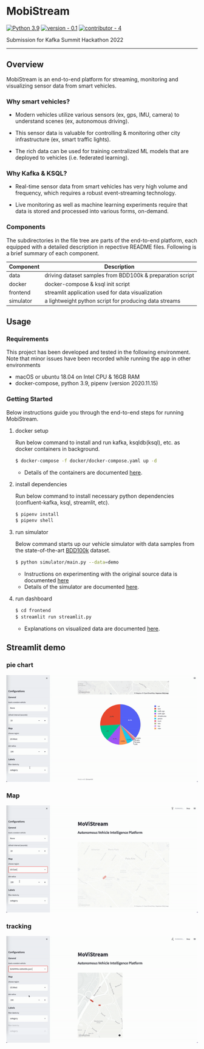 # MobiStream

[![Python 3.9](https://img.shields.io/badge/python-3.9-blue.svg)](https://www.python.org/downloads/release/python-394/) [![version - 0.1](https://img.shields.io/badge/version-0.1-blue)](https://) [![contributor - 4](https://img.shields.io/badge/contributor-4-blue)](https://)

Submission for Kafka Summit Hackathon 2022

---

## Overview

MobiStream is an end-to-end platform for streaming, monitoring and visualizing sensor data from smart vehicles.

### Why smart vehicles?

- Modern vehicles utilize various sensors (ex, gps, IMU, camera) to understand scenes (ex, autonomous driving).

- This sensor data is valuable for controlling & monitoring other city infrastructure (ex, smart traffic lights).

- The rich data can be used for training centralized ML models that are deployed to vehicles (i.e. federated learning).

### Why Kafka & KSQL?

- Real-time sensor data from smart vehicles has very high volume and frequency, which requires a robust event-streaming technology.

- Live monitoring as well as machine learning experiments require that data is stored and processed into various forms, on-demand.

### Components

The subdirectories in the file tree are parts of the end-to-end platform, each equipped with a detailed description in repective README files. Following is a brief summary of each component.

| Component | Description                                               |
| --------- | --------------------------------------------------------- |
| data      | driving dataset samples from BDD100k & preparation script |
| docker    | docker-compose & ksql init script                         |
| frontend  | streamlit application used for data visualization         |
| simulator | a lightweight python script for producing data streams    |

## Usage

### Requirements

This project has been developed and tested in the following environment. Note that minor issues have been recorded while running the app in other environments

- macOS or ubuntu 18.04 on Intel CPU & 16GB RAM
- docker-compose, python 3.9, pipenv (version 2020.11.15)

### Getting Started

Below instructions guide you through the end-to-end steps for running MobiStream.

1. docker setup

   Run below command to install and run kafka, ksqldb(ksql), etc. as docker containers in background.

   ```sh
   $ docker-compose -f docker/docker-compose.yaml up -d
   ```

   - Details of the containers are documented [here](./docker/README.md).

2. install dependencies

   Run below command to install necessary python dependencies (confluent-kafka, ksql, streamlit, etc).

   ```sh
   $ pipenv install
   $ pipenv shell
   ```

3. run simulator

   Below command starts up our vehicle simulator with data samples from the state-of-the-art [BDD100k](https://www.bdd100k.com/) dataset.

   ```sh
   $ python simulator/main.py --data=demo
   ```

   - Instructions on experimenting with the original source data is documented [here](./simulator/README.md)
   - Details of the simulator are documented [here](./simulator/README.md).

4. run dashboard

   ```sh
   $ cd frontend
   $ streamlit run streamlit.py
   ```

   - Explanations on visualized data are documented [here](./frontend/README.md).

## Streamlit demo

### pie chart

![](/image/pie-chart.gif)

### Map

![](/image/map.gif)

### tracking

![](/image/tracking.gif)
